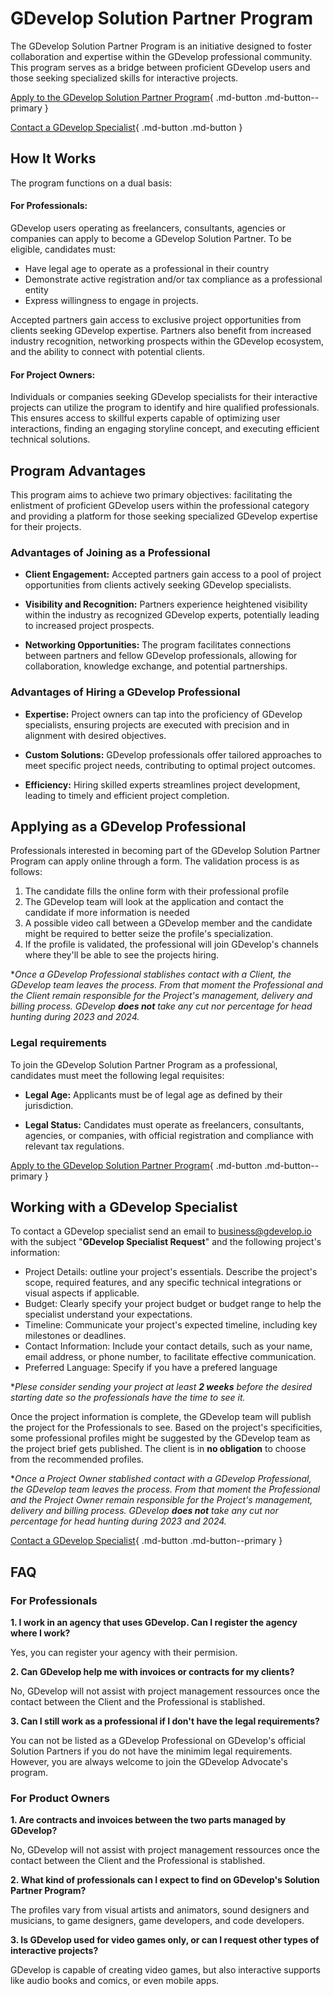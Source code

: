 # GDevelop Solution Partner Program

The GDevelop Solution Partner Program is an initiative designed to foster collaboration and expertise within the GDevelop professional community. This program serves as a bridge between proficient GDevelop users and those seeking specialized skills for interactive projects.

[Apply to the GDevelop Solution Partner Program](https://airtable.com/apprjAoiGfMAoep9R/shrCh55ufvNCHIXjs){ .md-button .md-button--primary }


[Contact a GDevelop Specialist](mailto:business@gdevelop.io){ .md-button .md-button }

## How It Works
The program functions on a dual basis:

#### For Professionals:
GDevelop users operating as freelancers, consultants, agencies or companies can apply to become a GDevelop Solution Partner. To be eligible, candidates must:

- Have legal age to operate as a professional in their country
- Demonstrate active registration and/or tax compliance as a professional entity
- Express willingness to engage in projects.

Accepted partners gain access to exclusive project opportunities from clients seeking GDevelop expertise. Partners also benefit from increased industry recognition, networking prospects within the GDevelop ecosystem, and the ability to connect with potential clients.

#### For Project Owners:

Individuals or companies seeking GDevelop specialists for their interactive projects can utilize the program to identify and hire qualified professionals. This ensures access to skillful experts capable of optimizing user interactions, finding an engaging storyline concept, and executing efficient technical solutions.

## Program Advantages

This program aims to achieve two primary objectives: facilitating the enlistment of proficient GDevelop users within the professional category and providing a platform for those seeking specialized GDevelop expertise for their projects.

### Advantages of Joining as a Professional

- **Client Engagement:** Accepted partners gain access to a pool of project opportunities from clients actively seeking GDevelop specialists.

- **Visibility and Recognition:** Partners experience heightened visibility within the industry as recognized GDevelop experts, potentially leading to increased project prospects.

- **Networking Opportunities:** The program facilitates connections between partners and fellow GDevelop professionals, allowing for collaboration, knowledge exchange, and potential partnerships.

### Advantages of Hiring a GDevelop Professional

- **Expertise:** Project owners can tap into the proficiency of GDevelop specialists, ensuring projects are executed with precision and in alignment with desired objectives.

- **Custom Solutions:** GDevelop professionals offer tailored approaches to meet specific project needs, contributing to optimal project outcomes.

- **Efficiency:** Hiring skilled experts streamlines project development, leading to timely and efficient project completion.

## Applying as a GDevelop Professional

Professionals interested in becoming part of the GDevelop Solution Partner Program can apply online through a form.
The validation process is as follows:

1. The candidate fills the online form with their professional profile
2. The GDevelop team will look at the application and contact the candidate if more information is needed
3. A possible video call between a GDevelop member and the candidate might be required to better seize the profile's specialization.
4. If the profile is validated, the professional will join GDevelop's channels where they'll be able to see the projects hiring.

**Once a GDevelop Professional stablishes contact with a Client, the GDevelop team leaves the process. From that moment the Professional and the Client remain responsible for the Project's management, delivery and billing process.
GDevelop **does not** take any cut nor percentage for head hunting during 2023 and 2024.*

### Legal requirements
To join the GDevelop Solution Partner Program as a professional, candidates must meet the following legal requisites:

- **Legal Age:** Applicants must be of legal age as defined by their jurisdiction.

- **Legal Status:** Candidates must operate as freelancers, consultants, agencies, or companies, with official registration and compliance with relevant tax regulations.

[Apply to the GDevelop Solution Partner Program](https://airtable.com/apprjAoiGfMAoep9R/shrCh55ufvNCHIXjs){ .md-button .md-button--primary }


## Working with a GDevelop Specialist
To contact a GDevelop specialist send an email to [business@gdevelop.io](mailto:business@gdevelop.io) with the subject "**GDevelop Specialist Request**" and the following project's information:

- Project Details: outline your project's essentials. Describe the project's scope, required features, and any specific technical integrations or visual aspects if applicable.
- Budget: Clearly specify your project budget or budget range to help the specialist understand your expectations.
- Timeline: Communicate your project's expected timeline, including key milestones or deadlines.
- Contact Information: Include your contact details, such as your name, email address, or phone number, to facilitate effective communication.
- Preferred Language: Specify if you have a prefered language

**Plese consider sending your project at least **2 weeks** before the desired starting date so the professionals have the time to see it.*

Once the project information is complete, the GDevelop team will publish the project for the Professionals to see. 
Based on the project's specificities, some professional profiles might be suggested by the GDevelop team as the project brief gets published.
The client is in **no obligation** to choose from the recommended profiles.

**Once a Project Owner stablished contact with a GDevelop Professional, the GDevelop team leaves the process. From that moment the Professional and the Project Owner remain responsible for the Project's management, delivery and billing process.
GDevelop **does not** take any cut nor percentage for head hunting during 2023 and 2024.*

[Contact a GDevelop Specialist](mailto:business@gdevelop.io){ .md-button .md-button--primary }

## FAQ

### For Professionals

**1. I work in an agency that uses GDevelop. Can I register the agency where I work?**

Yes, you can register your agency with their permision.

**2. Can GDevelop help me with invoices or contracts for my clients?**

No, GDevelop will not assist with project management ressources once the contact between the Client and the Professional is stablished.

**3. Can I still work as a professional if I don't have the legal requirements?**

You can not be listed as a GDevelop Professional on GDevelop's official Solution Partners if you do not have the minimim legal requirements.
However, you are always welcome to join the GDevelop Advocate's program.


### For Product Owners

**1. Are contracts and invoices between the two parts managed by GDevelop?**

No, GDevelop will not assist with project management ressources once the contact between the Client and the Professional is stablished.

**2. What kind of professionals can I expect to find on GDevelop's Solution Partner Program?**

The profiles vary from visual artists and animators, sound designers and musicians, to game designers, game developers, and code developers.

**3. Is GDevelop used for video games only, or can I request other types of interactive projects?**

GDevelop is capable of creating video games, but also interactive supports like audio books and comics, or even mobile apps.
